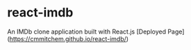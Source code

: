 # react-imdb
An IMDb clone application built with React.js
[Deployed Page] (https://cmmitchem.github.io/react-imdb/)
